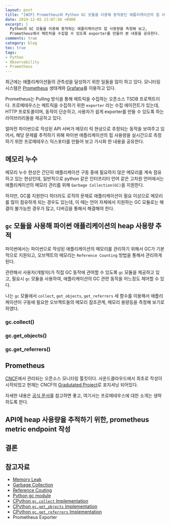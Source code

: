 ```yaml
---
layout: post
title: "[WIP] Prometheus와 Python GC 모듈을 이용해 동작중인 애플리케이션의 힙 사용량 측정해 본 이야기"
date: 2019-12-05 23:07:50 +0900
excerpt: |
  Python의 GC 모듈을 이용해 동작하는 애플리케이션의 힙 사용량을 측정해 보고,
  Prometheus에서 메트릭을 수집할 수 있도록 exporter를 만들어 본 내용을 공유한다.
comments: true
category: blog
toc: true
tags:
- Python
- Observability
- Prometheus
---
```


최근에는 애플리케이션들의 관측성을 달성하기 위한 일들을 많이 하고 있다. 모니터링 시스템은
[Prometheus](https://prometheus.io/) 생태계와 [Grafana](https://grafana.com/)를 이용하고 있다.

Prometheus는 Pulling 방식을 통해 메트릭을 수집하는 오픈소스 TSDB 프로젝트이다.
프로메테우스는 메트릭을 수집하기 위한 `exporter` 라는 수집 에이전트가 있는데,
HTTP 프로토콜이며, 동작이 단순하고, 사용자가 쉽게 exporter를 만들 수 있도록 하는
라이브러리들을 제공하고 있다.

얼마전 파이썬으로 작성된 API 서버가 메모리 릭 현상으로 추정되는 동작을 보여주고 있어서,
해당 문제를 추적하기 위해 파이썬 애플리케이션의 힙 사용량을 실시간으로 측정하기 위한
프로메테우스 익스포터를 만들어 보고 가시화 한 내용을 공유한다.

## 메모리 누수

메모리 누수 현상은 간단히 애플리케이션 구동 중에 필요하지 않은 메모리를 계속 점유하고 있는 현상인데, 일반적으로 python 같은 인터프리터 언어 같은 고차원 언어에서는 애플리케이션의 메모리 관리를 위해 `Garbage Collection(GC)`을 지원한다.

하지만, GC를 지원한다 하더라도 로직의 문제로 애플리케이션이 필요 이상으로 메모리를 많이 점유하게 되는 경우도 있는데, 이 때는 언어 자체에서 지원하는 GC 모듈로는 해결이 불가능한 경우가 많고, 디버깅을 통해서 해결해야 한다.

## `gc` 모듈을 사용해 파이썬 애플리케이션의 heap 사용량 추적

파이썬에서는 파이썬으로 작성된 애플리케이션의 메모리를 관리하기 위해서 GC가 기본적으로 지원되고, 오브젝트의 메모리는 `Reference Counting` 방법을 통해서 관리하게 된다.

관련해서 사용자(개발자)가 직접 GC 동작에 관여할 수 있도록 `gc` 모듈을 제공하고 있고, 필요시 `gc` 모듈을 사용하여, 애플리케이션의 GC 관련 동작을 어느정도 제어할 수 있다.

나는 `gc` 모듈에서 `collect`, `get_objects`, `get_referrers` 세 함수를 이용해서 애플리케이션이 구동에 필요한 오브젝트들의 메모리 참조관계, 메모리 용량등을 측정해 보기로 하였다.

### gc.collect()

### gc.get_objects()

### gc.get_referrers()

## Prometheus

[CNCF](https://www.cncf.io/)에서 관리되는 오픈소스 모니터링 툴킷이다. 사운드클라우드에서
최초로 작성이 시작되었고 현재는 CNCF의 [Gradutated Project](https://www.cncf.io/projects/)로
포지셔닝 되어있다.

자세한 내용은 [공식 문서](https://prometheus.io/docs/introduction/overview/#features)를
참고하면 좋고, 여기서는 프로메테우스에 대한 소개는 생략하도록 한다.

## API에 heap 사용량을 추적하기 위한, prometheus metric endpoint 작성

## 결론

## 참고자료

- [Memory Leak](https://en.wikipedia.org/wiki/Memory_leak)
- [Garbage Collection]([https://](https://en.wikipedia.org/wiki/Garbage_collection_(computer_science)))
- [Reference Couting](https://en.wikipedia.org/wiki/Reference_counting)
- [Python gc module](https://docs.python.org/3/library/gc.html#module-gc)
- [CPython `gc.collect` Implementation](https://github.com/python/cpython/blob/ffd9753a944916ced659b2c77aebe66a6c9fbab5/Modules/gcmodule.c#L1515)
- [CPython `gc.get_objects` Implementation](https://github.com/python/cpython/blob/ffd9753a944916ced659b2c77aebe66a6c9fbab5/Modules/gcmodule.c#L1743)
- [CPython `gc.get_referrers` Implementation](https://github.com/python/cpython/blob/ffd9753a944916ced659b2c77aebe66a6c9fbab5/Modules/gcmodule.c#L1675)
- Prometheus Exporter
